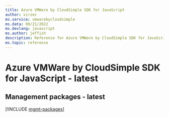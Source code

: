 ```yaml
---
title: Azure VMWare by CloudSimple SDK for JavaScript
author: xirzec
ms.service: vmwarebycloudsimple
ms.data: 09/21/2022
ms.devlang: javascript
ms.author: jeffish
description: Reference for Azure VMWare by CloudSimple SDK for JavaScript
ms.topic: reference
---
```

# Azure VMWare by CloudSimple SDK for JavaScript - latest

## Management packages - latest
[!INCLUDE [mgmt-packages](vmware-by-cloudsimple-mgmt-index.md)]